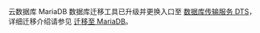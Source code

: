 
云数据库 MariaDB 数据库迁移工具已升级并更换入口至 [数据库传输服务 DTS](https://cloud.tencent.com/document/product/571)，详细迁移介绍请参见 [迁移至 MariaDB](https://cloud.tencent.com/document/product/571/71742)。
